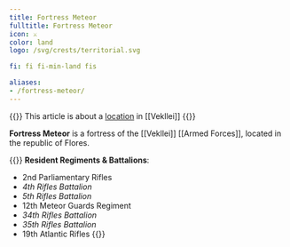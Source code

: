 ```yaml
---
title: Fortress Meteor
fulltitle: Fortress Meteor
icon: ⚔️
color: land
logo: /svg/crests/territorial.svg

fi: fi fi-min-land fis

aliases:
- /fortress-meteor/
---
```

{{<note series>}}
 This article is about a [location](/factbook/landscape/places) in [[Vekllei]]
{{</note>}}

**Fortress Meteor** is a fortress of the [[Vekllei]] [[Armed Forces]], located in the republic of Flores.

{{<note table>}}
**Resident Regiments & Battalions**:

* 2nd Parliamentary Rifles
* *4th Rifles Battalion*
* *5th Rifles Battalion*
* 12th Meteor Guards Regiment
* *34th Rifles Battalion*
* *35th Rifles Battalion*
* 19th Atlantic Rifles
{{</note>}}

